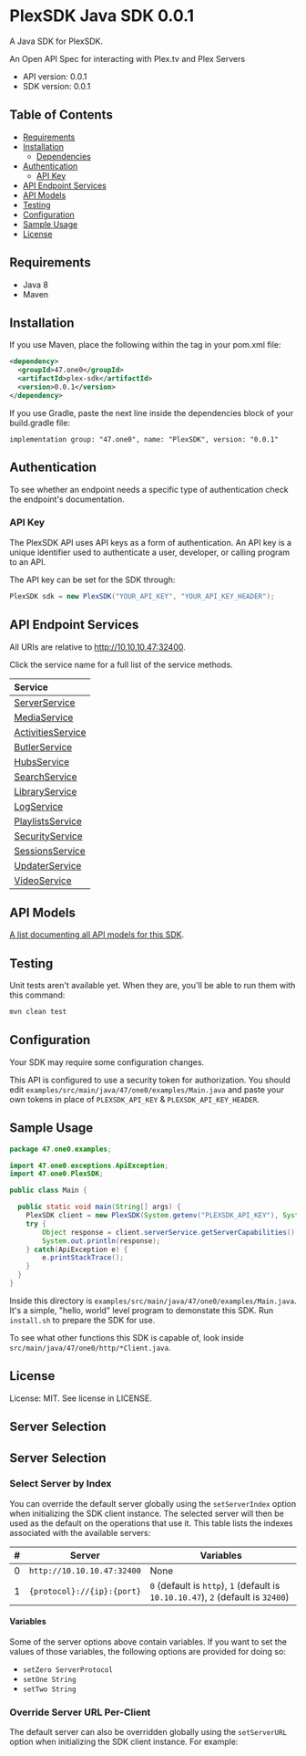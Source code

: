 

# PlexSDK Java SDK 0.0.1
A Java SDK for PlexSDK. 

An Open API Spec for interacting with Plex.tv and Plex Servers

- API version: 0.0.1
- SDK version: 0.0.1

## Table of Contents
- [Requirements](#requirements)
- [Installation](#installation)
    - [Dependencies](#dependencies)
- [Authentication](#authentication)
  - [API Key](#api-key)
- [API Endpoint Services](#api-endpoint-services)
- [API Models](#api-models)
- [Testing](#testing)
- [Configuration](#configuration)
- [Sample Usage](#sample-usage)
- [License](#license)

## Requirements

- Java 8
- Maven

## Installation

If you use Maven, place the following within the <dependencies> tag in your pom.xml file:

```XML
<dependency>
  <groupId>47.one0</groupId>
  <artifactId>plex-sdk</artifactId>
  <version>0.0.1</version>
</dependency>
```

If you use Gradle, paste the next line inside the dependencies block of your build.gradle file:

```Gradle
implementation group: "47.one0", name: "PlexSDK", version: "0.0.1"
```

## Authentication

To see whether an endpoint needs a specific type of authentication check the endpoint's documentation.

### API Key
The PlexSDK API uses API keys as a form of authentication.
An API key is a unique identifier used to authenticate a user, developer, or calling program to an API.

The API key can be set for the SDK through: 

```Java
PlexSDK sdk = new PlexSDK("YOUR_API_KEY", "YOUR_API_KEY_HEADER");
```

## API Endpoint Services

All URIs are relative to http://10.10.10.47:32400.

Click the service name for a full list of the service methods.

| Service |
| :------ |
|[ServerService](src/main/java/47/one0/services/README.md#serverservice)|
|[MediaService](src/main/java/47/one0/services/README.md#mediaservice)|
|[ActivitiesService](src/main/java/47/one0/services/README.md#activitiesservice)|
|[ButlerService](src/main/java/47/one0/services/README.md#butlerservice)|
|[HubsService](src/main/java/47/one0/services/README.md#hubsservice)|
|[SearchService](src/main/java/47/one0/services/README.md#searchservice)|
|[LibraryService](src/main/java/47/one0/services/README.md#libraryservice)|
|[LogService](src/main/java/47/one0/services/README.md#logservice)|
|[PlaylistsService](src/main/java/47/one0/services/README.md#playlistsservice)|
|[SecurityService](src/main/java/47/one0/services/README.md#securityservice)|
|[SessionsService](src/main/java/47/one0/services/README.md#sessionsservice)|
|[UpdaterService](src/main/java/47/one0/services/README.md#updaterservice)|
|[VideoService](src/main/java/47/one0/services/README.md#videoservice)|

## API Models
[A list documenting all API models for this SDK](src/main/java/47/one0//models/README.md#plexsdk-models).

## Testing

Unit tests aren't available yet. When they are, you'll be able to run them with this command:

```Bash
mvn clean test
```

## Configuration

Your SDK may require some configuration changes.


This API is configured to use a security token for authorization. You should edit `examples/src/main/java/47/one0/examples/Main.java` and paste your own tokens in place of `PLEXSDK_API_KEY` & `PLEXSDK_API_KEY_HEADER`.


## Sample Usage

```Java
package 47.one0.examples;

import 47.one0.exceptions.ApiException;
import 47.one0.PlexSDK;

public class Main {

  public static void main(String[] args) {
    PlexSDK client = new PlexSDK(System.getenv("PLEXSDK_API_KEY"), System.getenv("PLEXSDK_API_KEY_HEADER"));
    try {
        Object response = client.serverService.getServerCapabilities();
        System.out.println(response);
    } catch(ApiException e) {
        e.printStackTrace();
    }
  }
}

```

Inside this directory is `examples/src/main/java/47/one0/examples/Main.java`. It's a simple, "hello, world" level program to demonstate this SDK. Run `install.sh` to prepare the SDK for use. 

To see what other functions this SDK is capable of, look inside `src/main/java/47/one0/http/*Client.java`.

## License

License: MIT. See license in LICENSE.


<!-- No SDK Installation -->
<!-- No SDK Example Usage -->
<!-- No SDK Available Operations -->
<!-- Start Server Selection [server] -->
## Server Selection

## Server Selection

### Select Server by Index

You can override the default server globally using the `setServerIndex` option when initializing the SDK client instance. The selected server will then be used as the default on the operations that use it. This table lists the indexes associated with the available servers:

| # | Server | Variables |
| - | ------ | --------- |
| 0 | `http://10.10.10.47:32400` | None |
| 1 | `{protocol}://{ip}:{port}` | `0` (default is `http`), `1` (default is `10.10.10.47`), `2` (default is `32400`) |



#### Variables

Some of the server options above contain variables. If you want to set the values of those variables, the following options are provided for doing so:
 * `setZero ServerProtocol`
 * `setOne String`
 * `setTwo String`

### Override Server URL Per-Client

The default server can also be overridden globally using the `setServerURL` option when initializing the SDK client instance. For example:
<!-- End Server Selection [server] -->

<!-- Placeholder for Future Speakeasy SDK Sections -->


